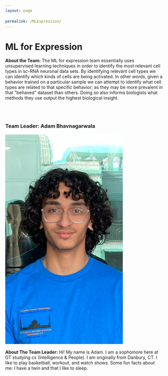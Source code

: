 ```yaml
---
layout: page

permalink: /MLExpression/
---
```

<h1>ML for Expression</h1>

<p><strong>About the Team:</strong> The ML for expression team essentially uses unsupervised learning techniques in order to identify the most relevant cell types in sc-RNA neuronal data sets. By identifying relevant cell types we can identify which kinds of cells are being activated. In other words, given a behavior trained on a particular sample we can attempt to identify what cell types are related to that specific behavior; as they may be more prevalent in that "behaved" dataset than others. Doing so also informs biologists what methods they use output the highest biological insight.  </p>
<br>
</br>
<h3>Team Leader: Adam Bhavnagarwala</h3>
<img src="/images/Adam%20Bhavnagarwala.jpg?raw=true" alt="Adam Bhavnagarwala.jpg">
<p><strong>About The Team Leader:</strong> Hi! My name is Adam. I am a sophomore here at GT studying cs (Intelligence & People). I am originally from Danbury, CT. I like to play basketball, workout, and watch shows. Some fun facts about me: I have a twin and that I like to sleep.</p>
